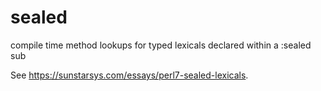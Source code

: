 # sealed
compile time method lookups for typed lexicals declared within a :sealed sub

See <https://sunstarsys.com/essays/perl7-sealed-lexicals>.
